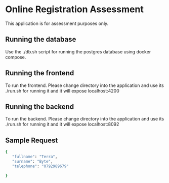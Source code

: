 # Online Registration Assessment

This application is for assessment purposes only.

## Running the database

Use the ./db.sh script for running the postgres database using docker compose.

## Running the frontend
To run the frontend. Please change directory into the application and use its ./run.sh for running it and it will expose localhost:4200

## Running the backend
To run the backend. Please change directory into the application and use its ./run.sh for running it and it will expose localhost:8092

## Sample Request

``` for saving data
{
   "fullname": "Terra",
   "surname": "Byte",
   "telephone": "0792989679"
    
}
```